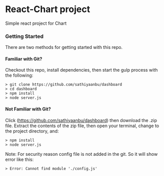 # React-Chart project

Simple react project for Chart

### Getting Started

There are two methods for getting started with this repo.

#### Familiar with Git?

Checkout this repo, install dependencies, then start the gulp process with the following:

```
> git clone https://github.com/sathiyaanbu/dashboard
> cd dashboard
> npm install
> node server.js
```

#### Not Familiar with Git?

Click (https://github.com/sathiyaanbu/dashboard) then download the .zip file. Extract the contents of the zip file, then open your terminal, change to the project directory, and:

```
> npm install
> node server.js
```

Note: For security reason config file is not added in the git.
So it will show error like this:

```
> Error: Cannot find module './config.js'
```
